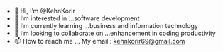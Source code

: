 - 👋 Hi, I’m @KehnKorir
- 👀 I’m interested in ...software development
- 🌱 I’m currently learning ...business and information technology
- 💞️ I’m looking to collaborate on ...enhancement in coding productivity
- 📫 How to reach me ...
My email : kehnkorir69@gmail.com
<!---
KehnKorir/KehnKorir is a ✨ special ✨ repository because its `README.md` (this file) appears on your GitHub profile.
You can click the Preview link to take a look at your changes.
--->
